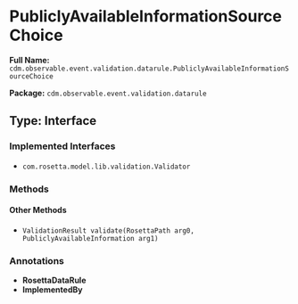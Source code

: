 # PubliclyAvailableInformationSourceChoice

**Full Name:** `cdm.observable.event.validation.datarule.PubliclyAvailableInformationSourceChoice`

**Package:** `cdm.observable.event.validation.datarule`

## Type: Interface

### Implemented Interfaces

- `com.rosetta.model.lib.validation.Validator`

### Methods

#### Other Methods

- `ValidationResult validate(RosettaPath arg0, PubliclyAvailableInformation arg1)`

### Annotations

- **RosettaDataRule**
- **ImplementedBy**

